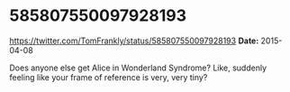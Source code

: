 # 585807550097928193
https://twitter.com/TomFrankly/status/585807550097928193
**Date:** 2015-04-08

Does anyone else get Alice in Wonderland Syndrome? Like, suddenly feeling like your frame of reference is very, very tiny?
